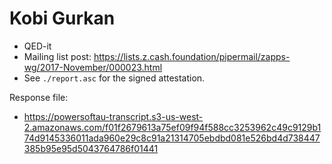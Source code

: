 # Kobi Gurkan

* QED-it
* Mailing list post: <https://lists.z.cash.foundation/pipermail/zapps-wg/2017-November/000023.html>
* See `./report.asc` for the signed attestation.

Response file:

* https://powersoftau-transcript.s3-us-west-2.amazonaws.com/f01f2679613a75ef09f94f588cc3253962c49c9129b174d9145336011ada960e29c8c91a21314705ebdbd081e526bd4d738447385b95e95d5043764786f01441
